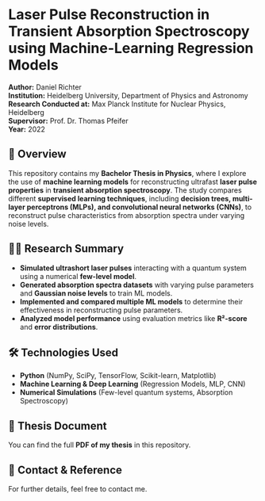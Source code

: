 # **Laser Pulse Reconstruction in Transient Absorption Spectroscopy using Machine-Learning Regression Models**  

**Author:** Daniel Richter  
**Institution:** Heidelberg University, Department of Physics and Astronomy  
**Research Conducted at:** Max Planck Institute for Nuclear Physics, Heidelberg  
**Supervisor:** Prof. Dr. Thomas Pfeifer  
**Year:** 2022  

## 📖 **Overview**  
This repository contains my **Bachelor Thesis in Physics**, where I explore the use of **machine learning models** for reconstructing ultrafast **laser pulse properties** in **transient absorption spectroscopy**. The study compares different **supervised learning techniques**, including **decision trees, multi-layer perceptrons (MLPs), and convolutional neural networks (CNNs)**, to reconstruct pulse characteristics from absorption spectra under varying noise levels.

## 🧑‍🔬 **Research Summary**  
- **Simulated ultrashort laser pulses** interacting with a quantum system using a numerical **few-level model**.  
- **Generated absorption spectra datasets** with varying pulse parameters and **Gaussian noise levels** to train ML models.  
- **Implemented and compared multiple ML models** to determine their effectiveness in reconstructing pulse parameters.  
- **Analyzed model performance** using evaluation metrics like **R²-score** and **error distributions**.  

## 🛠 **Technologies Used**  
- **Python** (NumPy, SciPy, TensorFlow, Scikit-learn, Matplotlib)  
- **Machine Learning & Deep Learning** (Regression Models, MLP, CNN)  
- **Numerical Simulations** (Few-level quantum systems, Absorption Spectroscopy)  

## 📄 **Thesis Document**  
You can find the full **PDF of my thesis** in this repository.  

## 📩 **Contact & Reference**  
For further details, feel free to contact me.  


